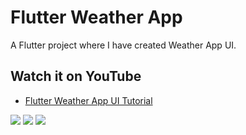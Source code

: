 # Flutter Weather App

A Flutter project where I have created Weather App UI.

## Watch it on YouTube

- [Flutter Weather App UI Tutorial](https://youtu.be/A9EWCl67hKw)

![](https://raw.githubusercontent.com/itzpradip/flutter-weather-app-ui/main/screenshots/weather1.png)
![](https://raw.githubusercontent.com/itzpradip/flutter-weather-app-ui/main/screenshots/weather2.png)
![](https://raw.githubusercontent.com/itzpradip/flutter-weather-app-ui/main/screenshots/weather3.png)
